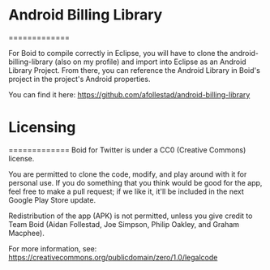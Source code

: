 # Android Billing Library
=============

For Boid to compile correctly in Eclipse, you will have to clone the android-billing-library (also on my profile) and import into Eclipse as an Android Library Project. From there, you can reference the Android Library in Boid's project in the project's Android properties.

You can find it here: https://github.com/afollestad/android-billing-library

# Licensing
=============
Boid for Twitter is under a CC0 (Creative Commons) license.

You are permitted to clone the code, modify, and play around with it for personal use. If you do something that you think would be good for the app, feel free to make a pull request; if we like it, it'll be included in the next Google Play Store update.

Redistribution of the app (APK) is not permitted, unless you give credit to Team Boid (Aidan Follestad, Joe Simpson, Philip Oakley, and Graham Macphee).

For more information, see: https://creativecommons.org/publicdomain/zero/1.0/legalcode
